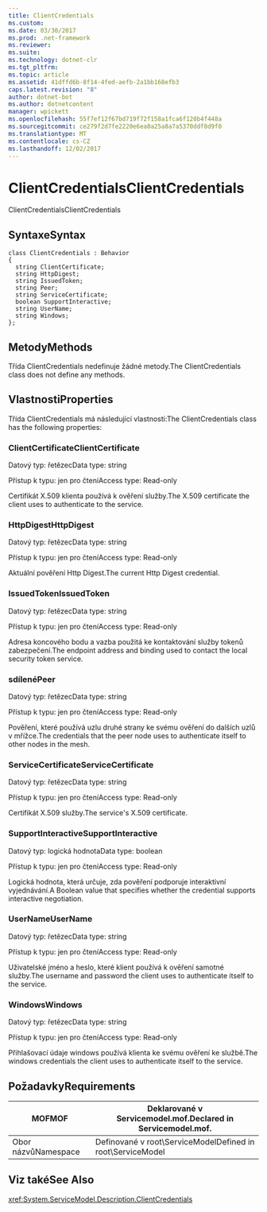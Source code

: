 ```yaml
---
title: ClientCredentials
ms.custom: 
ms.date: 03/30/2017
ms.prod: .net-framework
ms.reviewer: 
ms.suite: 
ms.technology: dotnet-clr
ms.tgt_pltfrm: 
ms.topic: article
ms.assetid: 41dffd6b-8f14-4fed-aefb-2a1bb168efb3
caps.latest.revision: "8"
author: dotnet-bot
ms.author: dotnetcontent
manager: wpickett
ms.openlocfilehash: 55f7ef12f67bd719f72f158a1fca6f120b4f448a
ms.sourcegitcommit: ce279f2d7fe2220e6ea0a25a8a7a5370ddf8d9f0
ms.translationtype: MT
ms.contentlocale: cs-CZ
ms.lasthandoff: 12/02/2017
---
```

# <a name="clientcredentials"></a><span data-ttu-id="33379-102">ClientCredentials</span><span class="sxs-lookup"><span data-stu-id="33379-102">ClientCredentials</span></span>
<span data-ttu-id="33379-103">ClientCredentials</span><span class="sxs-lookup"><span data-stu-id="33379-103">ClientCredentials</span></span>  
  
## <a name="syntax"></a><span data-ttu-id="33379-104">Syntaxe</span><span class="sxs-lookup"><span data-stu-id="33379-104">Syntax</span></span>  
  
```  
class ClientCredentials : Behavior  
{  
  string ClientCertificate;  
  string HttpDigest;  
  string IssuedToken;  
  string Peer;  
  string ServiceCertificate;  
  boolean SupportInteractive;  
  string UserName;  
  string Windows;  
};  
```  
  
## <a name="methods"></a><span data-ttu-id="33379-105">Metody</span><span class="sxs-lookup"><span data-stu-id="33379-105">Methods</span></span>  
 <span data-ttu-id="33379-106">Třída ClientCredentials nedefinuje žádné metody.</span><span class="sxs-lookup"><span data-stu-id="33379-106">The ClientCredentials class does not define any methods.</span></span>  
  
## <a name="properties"></a><span data-ttu-id="33379-107">Vlastnosti</span><span class="sxs-lookup"><span data-stu-id="33379-107">Properties</span></span>  
 <span data-ttu-id="33379-108">Třída ClientCredentials má následující vlastnosti:</span><span class="sxs-lookup"><span data-stu-id="33379-108">The ClientCredentials class has the following properties:</span></span>  
  
### <a name="clientcertificate"></a><span data-ttu-id="33379-109">ClientCertificate</span><span class="sxs-lookup"><span data-stu-id="33379-109">ClientCertificate</span></span>  
 <span data-ttu-id="33379-110">Datový typ: řetězec</span><span class="sxs-lookup"><span data-stu-id="33379-110">Data type: string</span></span>  
  
 <span data-ttu-id="33379-111">Přístup k typu: jen pro čtení</span><span class="sxs-lookup"><span data-stu-id="33379-111">Access type: Read-only</span></span>  
  
 <span data-ttu-id="33379-112">Certifikát X.509 klienta používá k ověření služby.</span><span class="sxs-lookup"><span data-stu-id="33379-112">The X.509 certificate the client uses to authenticate to the service.</span></span>  
  
### <a name="httpdigest"></a><span data-ttu-id="33379-113">HttpDigest</span><span class="sxs-lookup"><span data-stu-id="33379-113">HttpDigest</span></span>  
 <span data-ttu-id="33379-114">Datový typ: řetězec</span><span class="sxs-lookup"><span data-stu-id="33379-114">Data type: string</span></span>  
  
 <span data-ttu-id="33379-115">Přístup k typu: jen pro čtení</span><span class="sxs-lookup"><span data-stu-id="33379-115">Access type: Read-only</span></span>  
  
 <span data-ttu-id="33379-116">Aktuální pověření Http Digest.</span><span class="sxs-lookup"><span data-stu-id="33379-116">The current Http Digest credential.</span></span>  
  
### <a name="issuedtoken"></a><span data-ttu-id="33379-117">IssuedToken</span><span class="sxs-lookup"><span data-stu-id="33379-117">IssuedToken</span></span>  
 <span data-ttu-id="33379-118">Datový typ: řetězec</span><span class="sxs-lookup"><span data-stu-id="33379-118">Data type: string</span></span>  
  
 <span data-ttu-id="33379-119">Přístup k typu: jen pro čtení</span><span class="sxs-lookup"><span data-stu-id="33379-119">Access type: Read-only</span></span>  
  
 <span data-ttu-id="33379-120">Adresa koncového bodu a vazba použitá ke kontaktování služby tokenů zabezpečení.</span><span class="sxs-lookup"><span data-stu-id="33379-120">The endpoint address and binding used to contact the local security token service.</span></span>  
  
### <a name="peer"></a><span data-ttu-id="33379-121">sdílené</span><span class="sxs-lookup"><span data-stu-id="33379-121">Peer</span></span>  
 <span data-ttu-id="33379-122">Datový typ: řetězec</span><span class="sxs-lookup"><span data-stu-id="33379-122">Data type: string</span></span>  
  
 <span data-ttu-id="33379-123">Přístup k typu: jen pro čtení</span><span class="sxs-lookup"><span data-stu-id="33379-123">Access type: Read-only</span></span>  
  
 <span data-ttu-id="33379-124">Pověření, které používá uzlu druhé strany ke svému ověření do dalších uzlů v mřížce.</span><span class="sxs-lookup"><span data-stu-id="33379-124">The credentials that the peer node uses to authenticate itself to other nodes in the mesh.</span></span>  
  
### <a name="servicecertificate"></a><span data-ttu-id="33379-125">ServiceCertificate</span><span class="sxs-lookup"><span data-stu-id="33379-125">ServiceCertificate</span></span>  
 <span data-ttu-id="33379-126">Datový typ: řetězec</span><span class="sxs-lookup"><span data-stu-id="33379-126">Data type: string</span></span>  
  
 <span data-ttu-id="33379-127">Přístup k typu: jen pro čtení</span><span class="sxs-lookup"><span data-stu-id="33379-127">Access type: Read-only</span></span>  
  
 <span data-ttu-id="33379-128">Certifikát X.509 služby.</span><span class="sxs-lookup"><span data-stu-id="33379-128">The service's X.509 certificate.</span></span>  
  
### <a name="supportinteractive"></a><span data-ttu-id="33379-129">SupportInteractive</span><span class="sxs-lookup"><span data-stu-id="33379-129">SupportInteractive</span></span>  
 <span data-ttu-id="33379-130">Datový typ: logická hodnota</span><span class="sxs-lookup"><span data-stu-id="33379-130">Data type: boolean</span></span>  
  
 <span data-ttu-id="33379-131">Přístup k typu: jen pro čtení</span><span class="sxs-lookup"><span data-stu-id="33379-131">Access type: Read-only</span></span>  
  
 <span data-ttu-id="33379-132">Logická hodnota, která určuje, zda pověření podporuje interaktivní vyjednávání.</span><span class="sxs-lookup"><span data-stu-id="33379-132">A Boolean value that specifies whether the credential supports interactive negotiation.</span></span>  
  
### <a name="username"></a><span data-ttu-id="33379-133">UserName</span><span class="sxs-lookup"><span data-stu-id="33379-133">UserName</span></span>  
 <span data-ttu-id="33379-134">Datový typ: řetězec</span><span class="sxs-lookup"><span data-stu-id="33379-134">Data type: string</span></span>  
  
 <span data-ttu-id="33379-135">Přístup k typu: jen pro čtení</span><span class="sxs-lookup"><span data-stu-id="33379-135">Access type: Read-only</span></span>  
  
 <span data-ttu-id="33379-136">Uživatelské jméno a heslo, které klient používá k ověření samotné služby.</span><span class="sxs-lookup"><span data-stu-id="33379-136">The username and password the client uses to authenticate itself to the service.</span></span>  
  
### <a name="windows"></a><span data-ttu-id="33379-137">Windows</span><span class="sxs-lookup"><span data-stu-id="33379-137">Windows</span></span>  
 <span data-ttu-id="33379-138">Datový typ: řetězec</span><span class="sxs-lookup"><span data-stu-id="33379-138">Data type: string</span></span>  
  
 <span data-ttu-id="33379-139">Přístup k typu: jen pro čtení</span><span class="sxs-lookup"><span data-stu-id="33379-139">Access type: Read-only</span></span>  
  
 <span data-ttu-id="33379-140">Přihlašovací údaje windows používá klienta ke svému ověření ke službě.</span><span class="sxs-lookup"><span data-stu-id="33379-140">The windows credentials the client uses to authenticate itself to the service.</span></span>  
  
## <a name="requirements"></a><span data-ttu-id="33379-141">Požadavky</span><span class="sxs-lookup"><span data-stu-id="33379-141">Requirements</span></span>  
  
|<span data-ttu-id="33379-142">MOF</span><span class="sxs-lookup"><span data-stu-id="33379-142">MOF</span></span>|<span data-ttu-id="33379-143">Deklarované v Servicemodel.mof.</span><span class="sxs-lookup"><span data-stu-id="33379-143">Declared in Servicemodel.mof.</span></span>|  
|---------|-----------------------------------|  
|<span data-ttu-id="33379-144">Obor názvů</span><span class="sxs-lookup"><span data-stu-id="33379-144">Namespace</span></span>|<span data-ttu-id="33379-145">Definované v root\ServiceModel</span><span class="sxs-lookup"><span data-stu-id="33379-145">Defined in root\ServiceModel</span></span>|  
  
## <a name="see-also"></a><span data-ttu-id="33379-146">Viz také</span><span class="sxs-lookup"><span data-stu-id="33379-146">See Also</span></span>  
 <xref:System.ServiceModel.Description.ClientCredentials>

